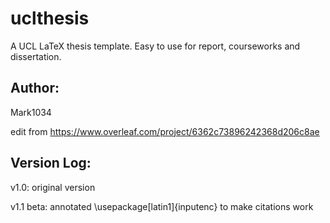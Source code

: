 # uclthesis
A UCL LaTeX thesis template. Easy to use for report, courseworks and dissertation.

## Author: 

Mark1034

edit from https://www.overleaf.com/project/6362c73896242368d206c8ae


## Version Log: 

v1.0: original version

v1.1 beta: annotated \usepackage[latin1]{inputenc} to make citations work
